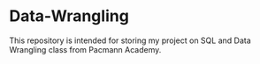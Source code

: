 # Data-Wrangling
This repository is intended for storing my project on SQL and Data Wrangling class from Pacmann Academy.

